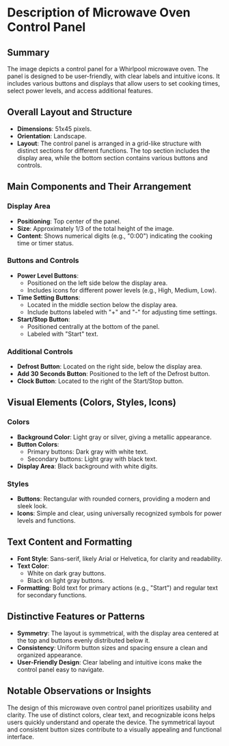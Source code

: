 # Description of Microwave Oven Control Panel

## Summary
The image depicts a control panel for a Whirlpool microwave oven. The panel is designed to be user-friendly, with clear labels and intuitive icons. It includes various buttons and displays that allow users to set cooking times, select power levels, and access additional features.

## Overall Layout and Structure
- **Dimensions**: 51x45 pixels.
- **Orientation**: Landscape.
- **Layout**: The control panel is arranged in a grid-like structure with distinct sections for different functions. The top section includes the display area, while the bottom section contains various buttons and controls.

## Main Components and Their Arrangement
### Display Area
- **Positioning**: Top center of the panel.
- **Size**: Approximately 1/3 of the total height of the image.
- **Content**: Shows numerical digits (e.g., "0:00") indicating the cooking time or timer status.

### Buttons and Controls
- **Power Level Buttons**:
  - Positioned on the left side below the display area.
  - Includes icons for different power levels (e.g., High, Medium, Low).
- **Time Setting Buttons**:
  - Located in the middle section below the display area.
  - Include buttons labeled with "+" and "-" for adjusting time settings.
- **Start/Stop Button**:
  - Positioned centrally at the bottom of the panel.
  - Labeled with "Start" text.

### Additional Controls
- **Defrost Button**: Located on the right side, below the display area.
- **Add 30 Seconds Button**: Positioned to the left of the Defrost button.
- **Clock Button**: Located to the right of the Start/Stop button.

## Visual Elements (Colors, Styles, Icons)
### Colors
- **Background Color**: Light gray or silver, giving a metallic appearance.
- **Button Colors**:
  - Primary buttons: Dark gray with white text.
  - Secondary buttons: Light gray with black text.
- **Display Area**: Black background with white digits.

### Styles
- **Buttons**: Rectangular with rounded corners, providing a modern and sleek look.
- **Icons**: Simple and clear, using universally recognized symbols for power levels and functions.

## Text Content and Formatting
- **Font Style**: Sans-serif, likely Arial or Helvetica, for clarity and readability.
- **Text Color**:
  - White on dark gray buttons.
  - Black on light gray buttons.
- **Formatting**: Bold text for primary actions (e.g., "Start") and regular text for secondary functions.

## Distinctive Features or Patterns
- **Symmetry**: The layout is symmetrical, with the display area centered at the top and buttons evenly distributed below it.
- **Consistency**: Uniform button sizes and spacing ensure a clean and organized appearance.
- **User-Friendly Design**: Clear labeling and intuitive icons make the control panel easy to navigate.

## Notable Observations or Insights
The design of this microwave oven control panel prioritizes usability and clarity. The use of distinct colors, clear text, and recognizable icons helps users quickly understand and operate the device. The symmetrical layout and consistent button sizes contribute to a visually appealing and functional interface.